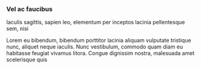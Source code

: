 ### Vel ac faucibus

Iaculis sagittis, sapien leo, elementum per inceptos lacinia pellentesque sem, nisi

Lorem eu bibendum, bibendum porttitor lacinia aliquam vulputate tristique nunc, aliquet neque iaculis. Nunc vestibulum, commodo quam diam eu habitasse feugiat vivamus litora. Congue dignissim nostra, malesuada amet scelerisque quis


